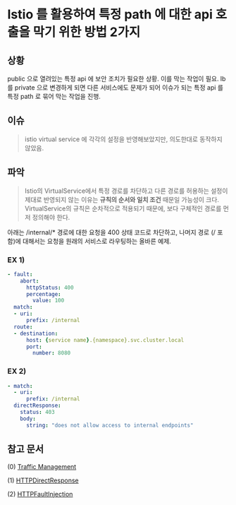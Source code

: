 # Istio 를 활용하여 특정 path 에 대한 api 호출을 막기 위한 방법 2가지
## 상황

public 으로 열려있는 특정 api 에 보안 조치가 필요한 상황. 이를 막는 작업이 필요.
lb 를 private 으로 변경하게 되면 다른 서비스에도 문제가 되어 이슈가 되는 특정 api 를 특정 path 로 묶어 막는 작업을 진행.



## **이슈**

> istio virtual service 에 각각의 설정을 반영해보았지만, 의도한대로 동작하지 않았음.



## **파악**

> Istio의 VirtualService에서 특정 경로를 차단하고 다른 경로를 허용하는 설정이 제대로 반영되지 않는 이유는 **규칙의 순서와 일치 조건** 때문일 가능성이 크다. VirtualService의 규칙은 순차적으로 적용되기 때문에, 보다 구체적인 경로를 먼저 정의해야 한다.

아래는 /internal/* 경로에 대한 요청을 400 상태 코드로 차단하고, 나머지 경로 (/ 포함)에 대해서는 요청을 원래의 서비스로 라우팅하는 올바른 예제.

### EX 1) 
```yaml
- fault:
    abort:
      httpStatus: 400
      percentage:
        value: 100
  match:
  - uri:
      prefix: /internal
  route:
  - destination:
      host: {service name}.{namespace}.svc.cluster.local
      port:
        number: 8080
```

### EX 2) 
```yaml
- match:
  - uri:
      prefix: /internal
  directResponse:
    status: 403
    body:
      string: "does not allow access to internal endpoints"
```





## 참고 문서

(0) [Traffic Management](https://istio.io/latest/docs/concepts/traffic-management/#virtual-services)

(1) [HTTPDirectResponse](https://istio.io/latest/docs/reference/config/networking/virtual-service/#HTTPDirectResponse)

(2) [HTTPFaultInjection](https://istio.io/latest/docs/reference/config/networking/virtual-service/#HTTPFaultInjection)